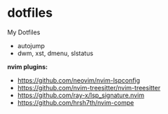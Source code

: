 # dotfiles
My Dotfiles </br>

 * autojump
 * dwm, xst, dmenu, slstatus

**nvim plugins:**

 - https://github.com/neovim/nvim-lspconfig
 - https://github.com/nvim-treesitter/nvim-treesitter
 - https://github.com/ray-x/lsp_signature.nvim
 - https://github.com/hrsh7th/nvim-compe
